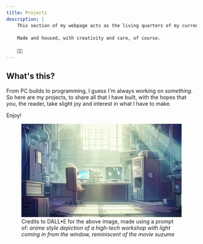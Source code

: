 ```yaml
---
title: Projects
description: | 
    This section of my webpage acts as the living quarters of my current and past projects.

    Made and housed, with creativity and care, of course.

    💞💡
---
```


## What's this?

From PC builds to programming, I guess I'm always working on *something*. So here are my projects, to share all that I have built, with the hopes that *you*, the reader, take slight joy and interest in what I have to make.

Enjoy!

<figure>
    <img src="dalle-workshop.jpg">
    <figcaption>
        Credits to DALL•E for the above image, made using a prompt of: <i>anime style depiction of a high-tech workshop with light coming in from the window, reminiscent of the movie suzume</i>
    </figcaption>
</figure>